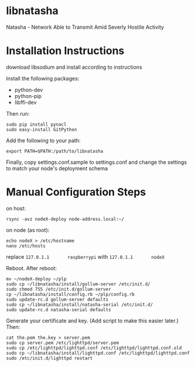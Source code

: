 libnatasha
==========

Natasha - Network Able to Transmit Amid Severly Hostile Activity 


Installation Instructions
=======================

download libsodium and install according to instructions

Install the following packages:
- python-dev
- python-pip
- libffi-dev

Then run:
```
sudo pip install pynacl
sudo easy-install GitPython
```


Add the following to your path:

```
export PATH=$PATH:/path/to/libnatasha
```

Finally, copy settings.conf.sample to settings.conf and change the settings to match your node's deployment schema


Manual Configuration Steps
========================

on host:
```
rsync -avz nodeX-deploy node-address.local:~/
```

on node (as root):
```
echo nodeX > /etc/hostname
nano /etc/hosts
```
replace 
```127.0.1.1       raspberrypi```
with
```127.0.1.1       nodeX```

Reboot. After reboot:

```
mv ~/nodeX-deploy ~/plp
sudo cp ~/libnatasha/install/gollum-server /etc/init.d/
sudo chmod 755 /etc/init.d/gollum-server
cp ~/libnatasha/install/config.rb ~/plp/config.rb
sudo update-rc.d gollum-server defaults
sudo cp ~/libnatasha/install/natasha-serial /etc/init.d/
sudo update-rc.d natasha-serial defaults

```

Generate your certificate and key. (Add script to make this easier later.) Then:

```
cat the.pem the.key > server.pem
sudo cp server.pem /etc/lighttpd/server.pem
sudo cp /etc/lighttpd/lighttpd.conf /etc/lighttpd/lighttpd.conf.old
sudo cp ~/libnatasha/install/lighttpd.conf /etc/lighttpd/lighttpd.conf
sudo /etc/init.d/lighttpd restart
```
